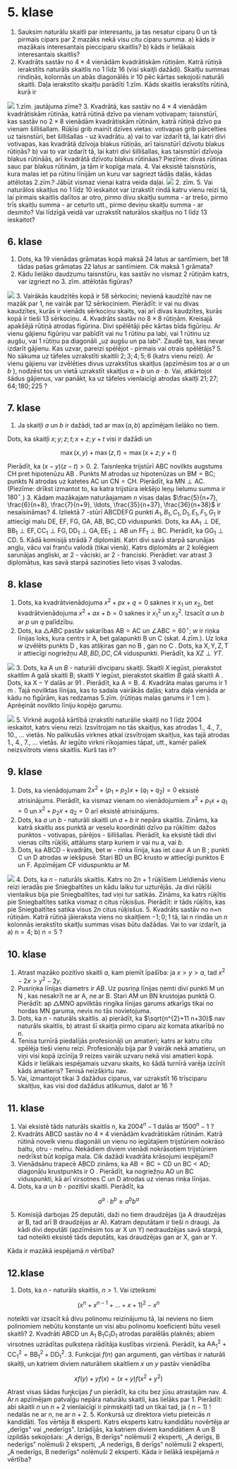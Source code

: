# 5. klase 

1. Sauksim naturālu skaitli par interesantu, ja tas nesatur ciparu 0 un tā pirmais cipars par 2 mazāks nekā visu citu ciparu summa.
a) kāds ir mazākais interesantais piecciparu skaitlis?
b) kāds ir lielākais interesantais skaitlis?
2. Kvadrāts sastāv no $4 \times 4$ vienādām kvadrātiskām rūtiņām. Katrā rūtiņā ierakstīts naturāls skaitlis no 1 līdz 16 (visi skaiţli dažādi). Skaitļu summas rindiņās, kolonnās un abās diagonālēs ir 10 pēc kārtas sekojoši naturāli skaitli.
Daļa ierakstīto skaitļu parādīti 1.zīm. Kāds skaitlis ierakstīts rūtinā, kurā ir

![](https://cdn.mathpix.com/cropped/2024_08_28_fd5dd6c7624d6ccbe46dg-1.jpg?height=207&width=212&top_left_y=505&top_left_x=1570)
1.zīm. jautājuma zīme?
3. Kvadrātā, kas sastāv no $4 \times 4$ vienādām kvadrātiskām rūtināa, katrā rūtinā dzīvo pa vienam votivapam; taisnstūrī, kas sastāv no $2 \times 8$ vienādām kvadrātiskām rūtinām, katrā rūtiņā dzīvo pa vienam šillišallam. Rūķīsi grib mainīt dzīves vietas: votivapas grib pārcelties uz taisnstūri, bet šillišallas - uz kvadrātu.
a) vai to var izdarīt tā, lai katri divi votivapas, kas kvadrātā dzīvoja blakus rūtiņās, arī taisnstūrī dzīvotu blakus rūtiņās?
b) vai to var izdarīt tā, lai katri divi šillišallas, kas taisnstūrī dzīvoja blakus rūtināās, arī kvadrātā dzīvotu blakus rūtināas?
Piezīme: divas rūtinas sauc par blakus rūtinām, ja tām ir kopīga mala.
4. Vai eksistē taisnstūris, kura malas iet pa rūtinu līnijām un kuru var sagriezt tādās daḷās, kādas attēlotas 2.zīm.? Jābūt vismaz vienai katra veida daļai.
![](https://cdn.mathpix.com/cropped/2024_08_28_fd5dd6c7624d6ccbe46dg-1.jpg?height=156&width=281&top_left_y=1264&top_left_x=1503)
2. zīm.
5. Vai naturālos skaitļus no 1 līdz 10 ieskaitot var izrakstīt rindā katru vienu reizi tā, lai pirmais skaitlis dalītos ar otro, pirmo divu skaitļu summa - ar trešo, pirmo trīs skaitļu summa - ar ceturto utt., pirmo deviņu skaitļu summa - ar desmito?
Vai līdzīgā veidā var uzrakstīt naturālos skaitļus no 1 līdz 13 ieskaitot?

## 6. klase

1. Dots, ka 19 vienādas grāmatas kopā maksā 24 latus ar santīmiem, bet 18 tādas pašas grāmatas 22 latus ar santīmiem. Cik maksā 1 grāmata?
2. Kādu lielāko daudzumu taisnstūru, kas sastāv no vismaz 2 rūtiņām katrs, var izgriezt no 3. zīm. attēlotās figūras?

![](https://cdn.mathpix.com/cropped/2024_08_28_fd5dd6c7624d6ccbe46dg-1.jpg?height=415&width=372&top_left_y=2037&top_left_x=845)
3. Vairākās kaudzītēs kopā ir 58 sērkocini; nevienā kaudzītē nav ne mazāk par 1, ne vairāk par 12 sērkociniem.
Pierādīt: ir vai nu divas kaudzītes, kurās ir vienāds sērkociņu skaits, vai arī divas kaudzītes, kurās kopā ir tieši 13 sērkociņu.
4. Kvadrāts sastāv no $8 \times 8$ rūtiņām. Kreisajā apakšējā rūtiņā atrodas figūrina. Divi spēlētāji pēc kārtas bīda figūriņu. Ar vienu gājienu figūriņu var pabīdīt vai nu 1 rūtinu pa labi, vai 1 rūtinu uz augšu, vai 1 rūtiņu pa diagonāli „uz augšu un pa labi". Zaudē tas, kas nevar izdarīt gājienu.
Kas uzvar, pareizi spēlējot - pirmais vai otrais spēlētājs?
5. No sākuma uz tāfeles uzrakstīti skaitlii $2 ; 3 ; 4 ; 5 ; 6$ (katrs vienu reizi). Ar vienu gājienu var izvēlēties divus uzrakstītus skaitļus (apzīmēsim tos ar $a$ un $b$ ), nodzēst tos un vietā uzrakstīt skaitļus $a+b$ un $a \cdot b$. Vai, atkārtojot šādus gājienus, var panākt, ka uz tāfeles vienlaicīgi atrodas skaitļi $21 ; 27 ; 64 ; 180 ; 225$ ?

## 7. klase

1. Ja skaitļi $a$ un $b$ ir dažādi, tad ar $\max (a, b)$ apzīmējam lielāko no tiem.

Dots, ka skaitļi $x ; y ; z ; t ; x+z ; y+t$ visi ir dažādi un

$$
\max (x, y)+\max (z, t)=\max (x+z ; y+t)
$$

Pierādīt, ka $(x-y)(z-t)>0$.
2. Taisnleņka trijstūrī ABC novilkts augstums CH pret hipotenūzu AB . Punkts M atrodas uz hipotenūzas un $\mathrm{BM}=\mathrm{BC}$; punkts N atrodas uz katetes AC un $\mathrm{CN}=\mathrm{CH}$. Pierādīt, ka $\mathrm{MN} \perp \mathrm{AC}$. (Piezīme: drīkst izmantot to, ka katra trijstūra iekšējo leņ̧u lielumu summa ir $180^{\circ}$.)
3. Kādam mazākajam naturāajamam $n$ visas daļas $\frac{5}{n+7}, \frac{6}{n+8}, \frac{7}{n+9}, \ldots, \frac{35}{n+37}, \frac{36}{n+38}$ ir nesaīsināmas?
4. Izliektā 7 -stūrī ABCDEFG punkti $A_{1}, B_{1}, C_{1}, D_{1}, E_{1}, F_{1}, G_{1}$ ir attiecīgi malu DE, EF, FG, GA, AB, $\mathrm{BC}, \mathrm{CD}$ viduspunkti. Dots, ka $\mathrm{AA}_{1} \perp \mathrm{DE}, \mathrm{BB}_{1} \perp \mathrm{EF}, \mathrm{CC}_{1} \perp \mathrm{FG}, \mathrm{DD}_{1} \perp \mathrm{GA}, \mathrm{EE}_{1} \perp \mathrm{AB}$ un $\mathrm{FF}_{1} \perp \mathrm{BC}$. Pierādīt, ka $\mathrm{GG}_{1} \perp \mathrm{CD}$.
5. Kādā komisijā strādā 7 diplomāti. Katri divi savā starpā sarunājas angļu, vācu vai franču valodā (tikai vienā). Katrs diplomāts ar 2 kolēgiem sarunājas angliski, ar 2 - vāciski, ar 2 - franciski. Pierādiet: var atrast 3 diplomātus, kas savā starpā sazinoties lieto visas 3 valodas.

## 8. klase

1. Dots, ka kvadrātvienādojuma $x^{2}+p x+q=0$ saknes ir $x_{1}$ un $x_{2}$, bet kvadrātvienādojuma $x^{2}+a x+b=0$ saknes ir $x_{1}{ }^{2}$ un $x_{2}{ }^{2}$. Izsacīt $a$ un $b$ ar $p$ un $q$ palīdzību.
2. Dots, ka $\triangle \mathrm{ABC}$ pastāv sakarības $\mathrm{AB}=\mathrm{AC}$ un $\angle \mathrm{ABC}=60^{\circ}$; $w$ ir riņka līnijas loks, kura centrs ir A, bet galapunkti B un C (skat. 4.zīm.). Uz loka $w$ izvēlēts punkts D , kas atšķiras gan no B , gan no C . Dots, ka $\mathrm{X}, \mathrm{Y}, \mathrm{Z}, \mathrm{T}$ ir attiecīgi nogriežņu $A B, B D, D C, C A$ viduspunkti. Pierādīt, ka $X Z \perp Y T$.

![](https://cdn.mathpix.com/cropped/2024_08_28_fd5dd6c7624d6ccbe46dg-2.jpg?height=307&width=350&top_left_y=1988&top_left_x=1521)
3. Dots, ka A un $B$ - naturāli divciparu skaitļi. Skaitli $X$ iegūst, pierakstot skaitlim A galā skaitli B; skaitli Y iegūst, pierakstot skaitlim $B$ galā skaitli A . Dots, ka $\mathrm{X}-\mathrm{Y}$ dalās ar 91 . Pierādīt, ka $\mathrm{A}=\mathrm{B}$.
4. Kvadrāta malas garums ir 1 m . Tajā novilktas līnijas, kas to sadala vairākās daļās; katra daļa vienāda ar kādu no figūrām, kas redzamas 5.zīm. (rūtiņas malas garums ir 1 cm ). Aprēȩināt novilkto līniju kopējo garumu.

![](https://cdn.mathpix.com/cropped/2024_08_28_fd5dd6c7624d6ccbe46dg-2.jpg?height=121&width=329&top_left_y=2418&top_left_x=1543)
5. Virknē augošā kārtībā izrakstīti naturālie skaitļi no 1 līdz 2004 ieskaitot, katrs vienu reizi. Izsvītrojam no tās skaitļus, kas atrodas 1., 4., 7., 10., ... vietās. No palikušās virknes atkal izsvītrojam skaitļus, kas tajā atrodas 1., 4., 7., ... vietās. Ar iegūto virkni rīkojamies tāpat, utt., kamēr paliek neizsvītrots viens skaitlis. Kurš tas ir?

## 9. klase

1. Dots, ka vienādojumam $2 x^{2}+\left(p_{1}+p_{2}\right) x+\left(q_{1}+q_{2}\right)=0$ eksistē atrisinājums. Pierādīt, ka vismaz vienam no vienādojumiem $x^{2}+p_{1} x+q_{1}=0$ un $x^{2}+p_{2} x+q_{2}=0$ arī eksistē atrisinājums.
2. Dots, ka $a$ un $b$ - naturāli skaitli un $a+b$ ir nepāra skaitlis. Zināms, ka katrā skaitlu ass punktā ar veselu koordināti dzīvo pa rūkīitim: dažos punktos - votivapas, pārējos - šillišallas. Pierādīt, ka eksistē tādi divi vienas cilts rūķīši, attālums starp kuriem ir vai nu a, vai $b$.
3. Dots, ka ABCD - kvadrāts, bet $w$ - rinka līnija, kas iet caur A un B ; punkti C un D atrodas $w$ iekšpusē. Stari BD un BC krusto $w$ attiecīgi punktos E un F. Apzīmējam CF viduspunktu ar M.

![](https://cdn.mathpix.com/cropped/2024_08_28_fd5dd6c7624d6ccbe46dg-3.jpg?height=50&width=369&top_left_y=980&top_left_x=244)
4. Dots, ka $n$ - naturāls skaitlis. Katrs no $2 n+1$ rūķīšiem Lieldienās vienu reizi ieradās pie Sniegbaltītes un kādu laiku tur uzturējās. Ja divi rūķīši vienlaikus bija pie Sniegbaltītes, tad viņi tur satikās. Zināms, ka katrs rūķītis pie Sniegbaltītes satika vismaz $n$ citus rūķisšus.
Pierādīt: ir tāds rūķītis, kas pie Sniegbaltītes satika visus $2 n$ citus rūķisšus.
5. Kvadrāts sastāv no n×n rūtiņām. Katrā rūtiņā jāieraksta viens no skaitļiem $-1 ; 0 ; 1$ tā, lai n rindās un $n$ kolonnās ierakstīto skaitļu summas visas būtu dažādas.
Vai to var izdarīt, ja a) $\mathrm{n}=4$; b) $\mathrm{n}=5$ ?

## 10. klase

1. Atrast mazāko pozitīvo skaitli $a$, kam piemīt īpašība: ja $x>y>a$, tad $x^{2}-2 x>y^{2}-2 y$.
2. Pusriņka līnijas diametrs ir $A B$. Uz pusriņ̧a līnijas ņemti divi punkti M un N , kas nesakrīt ne ar A, ne ar B. Stari AM un BN krustojas punktā O.
Pierādīt: ap $\triangle \mathrm{MNO}$ apvilktās ringika līnijas garums atkarīgs tikai no hordas MN garuma, nevis no tās novietojuma.
3. Dots, ka $n$ - naturāls skaitlis.
a) pierādīt, ka $\sqrt{n^{2}+11 n+30}$ nav naturāls skaitlis,
b) atrast šī skaitļa pirmo ciparu aiz komata atkarībā no $n$.
4. Tenisa turnīrā piedalījās profesionāļi un amatieri; katrs ar katru citu spēlēja tieši vienu reizi. Profesionāļu bija par 9 vairāk nekā amatieru, un viņi visi kopā izcīnīja 9 reizes vairāk uzvaru nekā visi amatieri kopā. Kāds ir lielākais iespējamais uzvaru skaits, ko šādā turnīrā varēja izcīnīt kāds amatieris? Tenisā neizšķirtu nav.
5. Vai, izmantojot tikai 3 dažādus ciparus, var uzrakstīt 16 trīsciparu skaitļus, kas visi dod dažādus atlikumus, dalot ar 16 ?

## 11. klase

1. Vai eksistē tāds naturāls skaitlis $n$, ka $2004^{n}-1$ dalās ar $1500^{n}-1$ ?
2. Kvadrāts ABCD sastāv no $4 \times 4$ vienādām kvadrātiskām rūtinām. Katrā rūtinā novelk vienu diagonāli un vienu no iegūtajiem trijstūriem nokrāso baltu, otru - melnu. Nekādiem diviem vienādi nokrāsotiem trijstūriem nedrīkst būt kopīga mala. Cik dažādi kvadrāta krāsojumi iespējami?
3. Vienādsānu trapecē ABCD zināms, ka $\mathrm{AB}=\mathrm{BC}=\mathrm{CD}$ un $\mathrm{BC}<\mathrm{AD}$; diagonāļu krustpunkts ir O . Pierādīt, ka nogriežņu AO un BC viduspunkti, kā arī virsotnes C un D atrodas uz vienas rinķa līnijas.
4. Dots, ka $a$ un $b$ - pozitīvi skaitli. Pierādīt, ka

$$
a^{a} \cdot b^{b} \geq a^{b} b^{a}
$$

5. Komisijā darbojas 25 deputāti, daži no tiem draudzējas (ja A draudzējas ar B, tad arī B draudzējas ar A). Katram deputātam ir tieši $n$ draugi. Ja kādi divi deputāti (apzīmēsim tos ar X un Y) nedraudzējas savā starpā, tad noteikti eksistē tāds deputāts, kas draudzējas gan ar X, gan ar Y.

Kāda ir mazākā iespējamā $n$ vērtība?

## 12.klase

1. Dots, ka $n$ - naturāls skaitlis, $n>1$. Vai izteiksmi

$$
\left(x^{n}+x^{n-1}+\ldots+x+1\right)^{2}-x^{n}
$$

noteikti var izsacīt kā divu polinomu reizinājumu tā, lai neviens no šiem polinomiem nebūtu konstante un visi abu polinomu koeficienti būtu veseli skaitli?
2. Kvadrāti ABCD un $\mathrm{A}_{1} \mathrm{~B}_{1} \mathrm{C}_{1} \mathrm{D}_{1}$ atrodas paralēlās plaknēs; abiem virsotnes uzrādītas pulksteņa rādītāja kustības virzienā. Pierādīt, ka $\mathrm{AA}_{1}{ }^{2}+\mathrm{CC}_{1}{ }^{2}=\mathrm{BB}_{1}{ }^{2}+\mathrm{DD}_{1}{ }^{2}$.
3. Funkcijai $f(n)$ gan argumenti, gan vērtības ir naturāli skaitļi, un katriem diviem naturāliem skaitliem $x$ un $y$ pastāv vienādība

$$
x f(y)+y f(x)=(x+y) f\left(x^{2}+y^{2}\right)
$$

Atrast visas šādas funkcijas $f$ un pierādīt, ka citu bez jūsu atrastajām nav.
4. $\operatorname{Ar} n$ apzīmējam patvaḹ̄gu nepāra naturālu skaitli, kas lielāks par 1. Pierādīt: abi skaitli $n$ un $n+2$ vienlaicīgi ir pirmskaitļi tad un tikai tad, ja ( $n-1)$ ! nedalās ne ar $n$, ne ar $n+2$.
5. Konkursā uz direktora vietu pieteicās $n$ kandidāti. Tos vērtēja 8 eksperti. Katrs eksperts katru kandidātu novērtēja ar „derīgs" vai „nederīgs". Izrādījās, ka katriem diviem kandidātiem A un B izpildās sekojošais:
„A derīgs, B derīgs" nolēmuši 2 eksperti,
„A derīgs, B nederīgs" nolēmuši 2 eksperti,
„A nederīgs, B derīgs" nolēmuši 2 eksperti, „A nederīgs, B nederīgs" nolēmuši 2 eksperti.
Kāda ir lielākā iespējamā $n$ vērtība?


